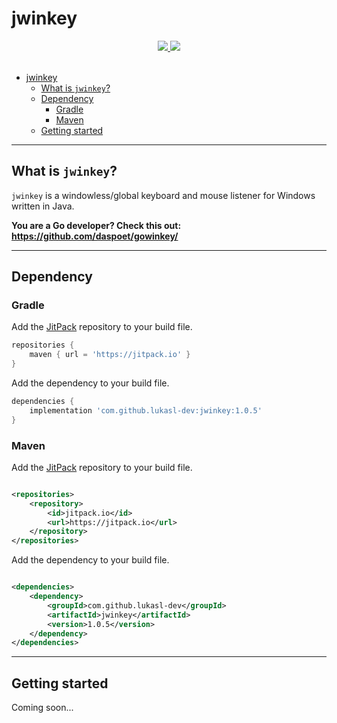 # jwinkey

<div align="center">
  <a href="https://www.oracle.com/java/">
    <img
      src="https://img.shields.io/badge/Made%20with-Java-red"
    />
  </a>
  <a href="https://jitpack.io/#lukasl-dev/jwinkey/1.0.5">
    <img
      src="https://jitpack.io/v/lukasl-dev/jwinkey.svg"
    />
  </a>
</div>

<br>

- [jwinkey](#jwinkey)
  - [What is `jwinkey`?](#what-is-jwinkey)
  - [Dependency](#dependency)
    - [Gradle](#gradle)
    - [Maven](#maven)
  - [Getting started](#getting-started)

---

## What is `jwinkey`?

`jwinkey` is a windowless/global keyboard and mouse listener for Windows written in Java.

**You are a Go developer? Check this out: <https://github.com/daspoet/gowinkey/>**

---

## Dependency

### Gradle

Add the [JitPack](https://jitpack.io/#lukasl-dev/jwinkey/1.0.5) repository to your build file.

```groovy
repositories {
    maven { url = 'https://jitpack.io' }
}
```

Add the dependency to your build file.

```groovy
dependencies {
    implementation 'com.github.lukasl-dev:jwinkey:1.0.5'
}
```

### Maven

Add the [JitPack](https://jitpack.io/#lukasl-dev/jwinkey/1.0.5) repository to your build file.

```xml

<repositories>
    <repository>
        <id>jitpack.io</id>
        <url>https://jitpack.io</url>
    </repository>
</repositories>
```

Add the dependency to your build file.

```xml

<dependencies>
    <dependency>
        <groupId>com.github.lukasl-dev</groupId>
        <artifactId>jwinkey</artifactId>
        <version>1.0.5</version>
    </dependency>
</dependencies>
```

---

## Getting started

Coming soon...
